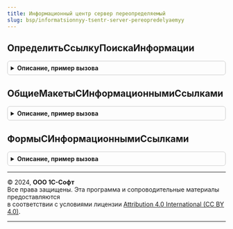 ```yaml
---
title: Информационный центр сервер переопределяемый
slug: bsp/informatsionnyy-tsentr-server-pereopredelyaemyy
---
```



## ОпределитьСсылкуПоискаИнформации
<details style="margin: 1em 0; padding: 0.5em; border: 1px solid #ccc; border-radius: 6px;">

<summary style="font-weight: bold; cursor: pointer;">Описание, пример вызова</summary>

```bsl

// Определяет ссылку поиска информации.
// @skip-warning ПустойМетод - переопределяемый метод.
//
// Параметры:
//	СсылкаПоискаИнформации - Строка - адрес.
//
// Пример:
//	Если к адресу ссылки добавить строку поиска, и перейти по данному адресу, то
//	в результате мы должны перейти форму результатов поиска.
//
Процедура ОпределитьСсылкуПоискаИнформации(СсылкаПоискаИнформации) Экспорт
```

Пример вызова
```bsl
ИнформационныйЦентрСерверПереопределяемый.ОпределитьСсылкуПоискаИнформации(СсылкаПоискаИнформации) 
```
</details>

## ОбщиеМакетыСИнформационнымиСсылками
<details style="margin: 1em 0; padding: 0.5em; border: 1px solid #ccc; border-radius: 6px;">

<summary style="font-weight: bold; cursor: pointer;">Описание, пример вызова</summary>

```bsl

// Определяет общие макеты с информационными ссылками.
// @skip-warning ПустойМетод - переопределяемый метод.
//
// Параметры:
//  МассивМакетов - Массив Из ТабличныйДокумент - массив общих макетов.
//
Процедура ОбщиеМакетыСИнформационнымиСсылками(МассивМакетов) Экспорт
```

Пример вызова
```bsl
ИнформационныйЦентрСерверПереопределяемый.ОбщиеМакетыСИнформационнымиСсылками(МассивМакетов) 
```
</details>

## ФормыСИнформационнымиСсылками
<details style="margin: 1em 0; padding: 0.5em; border: 1px solid #ccc; border-radius: 6px;">

<summary style="font-weight: bold; cursor: pointer;">Описание, пример вызова</summary>

```bsl

// Определяет массив полных путей к формам, в которых используются информационные ссылки.
// @skip-warning ПустойМетод - переопределяемый метод.
//
// Параметры:
//  МассивФорм - Массив Из Строка - массив полных путей к формам.
//
Процедура ФормыСИнформационнымиСсылками(МассивФорм) Экспорт
```

Пример вызова
```bsl
ИнформационныйЦентрСерверПереопределяемый.ФормыСИнформационнымиСсылками(МассивФорм) 
```
</details>

---

© 2024, **ООО 1С-Софт**  
Все права защищены. Эта программа и сопроводительные материалы предоставляются  
в соответствии с условиями лицензии [Attribution 4.0 International (CC BY 4.0)](https://creativecommons.org/licenses/by/4.0/legalcode).

---
